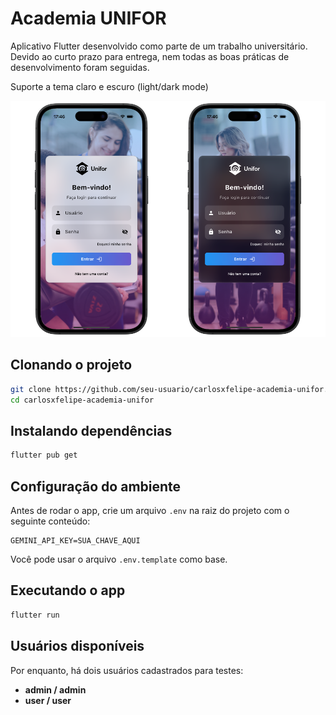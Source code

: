 # Academia UNIFOR

Aplicativo Flutter desenvolvido como parte de um trabalho universitário. Devido ao curto prazo para entrega, nem todas as boas práticas de desenvolvimento foram seguidas.

Suporte a tema claro e escuro (light/dark mode)

<p align="center">
  <img src="./screenshots/585shots_so.png" alt="Telas de login" />
</p>

## Clonando o projeto

```bash
git clone https://github.com/seu-usuario/carlosxfelipe-academia-unifor.git
cd carlosxfelipe-academia-unifor
```

## Instalando dependências

```bash
flutter pub get
```

## Configuração do ambiente

Antes de rodar o app, crie um arquivo `.env` na raiz do projeto com o seguinte conteúdo:

```
GEMINI_API_KEY=SUA_CHAVE_AQUI
```

Você pode usar o arquivo `.env.template` como base.

## Executando o app

```bash
flutter run
```

## Usuários disponíveis

Por enquanto, há dois usuários cadastrados para testes:

- **admin / admin**
- **user / user**

